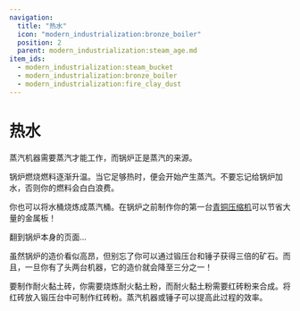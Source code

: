 ```yaml
---
navigation:
  title: "热水"
  icon: "modern_industrialization:bronze_boiler"
  position: 2
  parent: modern_industrialization:steam_age.md
item_ids:
  - modern_industrialization:steam_bucket
  - modern_industrialization:bronze_boiler
  - modern_industrialization:fire_clay_dust
---
```


# 热水

蒸汽机器需要蒸汽才能工作，而锅炉正是蒸汽的来源。

锅炉燃烧燃料逐渐升温。当它足够热时，便会开始产生蒸汽。不要忘记给锅炉加水，否则你的燃料会白白浪费。

你也可以将水桶烧炼成蒸汽桶。在锅炉之前制作你的第一台[青铜压缩机](./steam_machines.md)可以节省大量的金属板！

翻到锅炉本身的页面...

<Recipe id="modern_industrialization:vanilla_recipes/steam_bucket" />

虽然锅炉的造价看似高昂，但别忘了你可以通过锻压台和锤子获得三倍的矿石。而且，一旦你有了头两台机器，它的造价就会降至三分之一！

<Recipe id="modern_industrialization:steam_age/bronze/boiler_asbl" />

要制作耐火黏土砖，你需要烧炼耐火黏土粉，而耐火黏土粉需要红砖粉来合成。将红砖放入锻压台中可制作红砖粉。蒸汽机器或锤子可以提高此过程的效率。

<Recipe id="modern_industrialization:materials/fire_clay_dust" />


